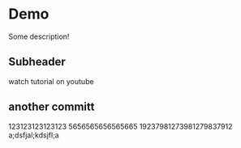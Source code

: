 # Demo


Some description!


## Subheader 

watch tutorial on youtube 

## another committ


123123123123123
5656565656565665
19237981273981279837912
a;dsfjal;kdsjfl;a
